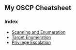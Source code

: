 ## My OSCP Cheatsheet
### Index
- [Scanning and Enumeration](Scanning-and-Enumeration.md)
- [Target Enumeration](Target-Enumeration.md)
- [Privilege Escalation](Privilege-Escalation.md)
